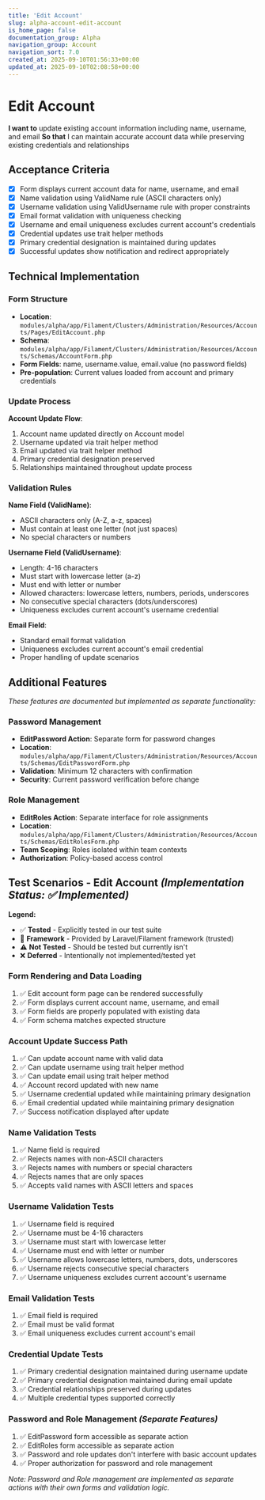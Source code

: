```yaml
---
title: 'Edit Account'
slug: alpha-account-edit-account
is_home_page: false
documentation_group: Alpha
navigation_group: Account
navigation_sort: 7.0
created_at: 2025-09-10T01:56:33+00:00
updated_at: 2025-09-10T02:08:58+00:00
---
```


# Edit Account

**I want to** update existing account information including name, username, and email
**So that** I can maintain accurate account data while preserving existing credentials and relationships

## Acceptance Criteria

- [x] Form displays current account data for name, username, and email
- [x] Name validation using ValidName rule (ASCII characters only)
- [x] Username validation using ValidUsername rule with proper constraints
- [x] Email format validation with uniqueness checking
- [x] Username and email uniqueness excludes current account's credentials
- [x] Credential updates use trait helper methods
- [x] Primary credential designation is maintained during updates
- [x] Successful updates show notification and redirect appropriately

## Technical Implementation

### Form Structure

- **Location**: `modules/alpha/app/Filament/Clusters/Administration/Resources/Accounts/Pages/EditAccount.php`
- **Schema**: `modules/alpha/app/Filament/Clusters/Administration/Resources/Accounts/Schemas/AccountForm.php`
- **Form Fields**: name, username.value, email.value (no password fields)
- **Pre-population**: Current values loaded from account and primary credentials

### Update Process

**Account Update Flow**:

1. Account name updated directly on Account model
2. Username updated via trait helper method
3. Email updated via trait helper method
4. Primary credential designation preserved
5. Relationships maintained throughout update process

### Validation Rules

**Name Field (ValidName)**:

- ASCII characters only (A-Z, a-z, spaces)
- Must contain at least one letter (not just spaces)
- No special characters or numbers

**Username Field (ValidUsername)**:

- Length: 4-16 characters
- Must start with lowercase letter (a-z)
- Must end with letter or number
- Allowed characters: lowercase letters, numbers, periods, underscores
- No consecutive special characters (dots/underscores)
- Uniqueness excludes current account's username credential

**Email Field**:

- Standard email format validation
- Uniqueness excludes current account's email credential
- Proper handling of update scenarios

## Additional Features

*These features are documented but implemented as separate functionality:*

### Password Management

- **EditPassword Action**: Separate form for password changes
- **Location**: `modules/alpha/app/Filament/Clusters/Administration/Resources/Accounts/Schemas/EditPasswordForm.php`
- **Validation**: Minimum 12 characters with confirmation
- **Security**: Current password verification before change

### Role Management

- **EditRoles Action**: Separate interface for role assignments
- **Location**: `modules/alpha/app/Filament/Clusters/Administration/Resources/Accounts/Schemas/EditRolesForm.php`
- **Team Scoping**: Roles isolated within team contexts
- **Authorization**: Policy-based access control

## Test Scenarios - Edit Account *(Implementation Status: ✅ Implemented)*

**Legend:**
- ✅ **Tested** - Explicitly tested in our test suite
- 🔧 **Framework** - Provided by Laravel/Filament framework (trusted)
- ⚠️ **Not Tested** - Should be tested but currently isn't
- ❌ **Deferred** - Intentionally not implemented/tested yet

### Form Rendering and Data Loading

1. ✅ Edit account form page can be rendered successfully
2. ✅ Form displays current account name, username, and email
3. ✅ Form fields are properly populated with existing data
4. ✅ Form schema matches expected structure

### Account Update Success Path

1. ✅ Can update account name with valid data
2. ✅ Can update username using trait helper method
3. ✅ Can update email using trait helper method
4. ✅ Account record updated with new name
5. ✅ Username credential updated while maintaining primary designation
6. ✅ Email credential updated while maintaining primary designation
7. ✅ Success notification displayed after update

### Name Validation Tests

1. ✅ Name field is required
2. ✅ Rejects names with non-ASCII characters
3. ✅ Rejects names with numbers or special characters
4. ✅ Rejects names that are only spaces
5. ✅ Accepts valid names with ASCII letters and spaces

### Username Validation Tests

1. ✅ Username field is required
2. ✅ Username must be 4-16 characters
3. ✅ Username must start with lowercase letter
4. ✅ Username must end with letter or number
5. ✅ Username allows lowercase letters, numbers, dots, underscores
6. ✅ Username rejects consecutive special characters
7. ✅ Username uniqueness excludes current account's username

### Email Validation Tests

1. ✅ Email field is required
2. ✅ Email must be valid format
3. ✅ Email uniqueness excludes current account's email

### Credential Update Tests

1. ✅ Primary credential designation maintained during username update
2. ✅ Primary credential designation maintained during email update
3. ✅ Credential relationships preserved during updates
4. ✅ Multiple credential types supported correctly

### Password and Role Management *(Separate Features)*

1. ✅ EditPassword form accessible as separate action
2. ✅ EditRoles form accessible as separate action
3. ✅ Password and role updates don't interfere with basic account updates
4. ✅ Proper authorization for password and role management

*Note: Password and Role management are implemented as separate actions with their own forms and validation logic.*

